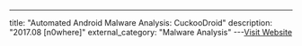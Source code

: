 ---
title: "Automated Android Malware Analysis: CuckooDroid"
description: "2017.08 [n0where]"
external_category: "Malware Analysis"
---[Visit Website](https://n0where.net/automated-android-malware-analysis-cuckoodroid)

